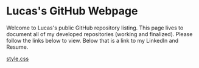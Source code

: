 # Lucas's GitHub Webpage
Welcome to Lucas's public GitHub repository listing. This page lives to document all of my developed repositories (working and finalized). Please follow the links below to view. Below that is a link to my LinkedIn and Resume.


<a href="Testing.txt">style.css</a>
